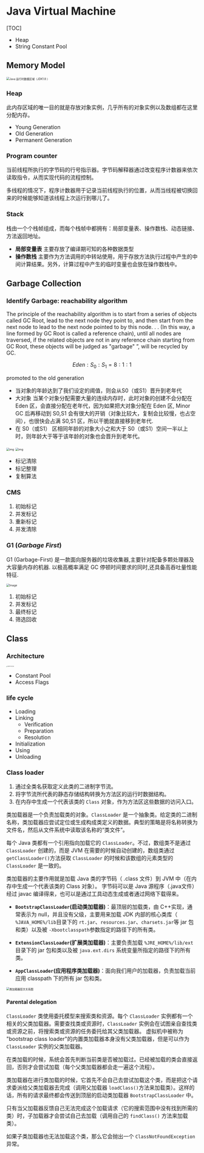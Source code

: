 # Java Virtual Machine

[TOC]

- Heap
- String Constant Pool

## Memory Model

<img src="assets/java-runtime-data-areas-jdk1.8.png" alt="Java 运行时数据区域（JDK1.8 ）" style="zoom: 50%;" />

### Heap

此内存区域的唯一目的就是存放对象实例，几乎所有的对象实例以及数组都在这里分配内存。

- Young Generation
- Old Generation
- Permanent Generation

### Program counter

当前线程所执行的字节码的行号指示器。字节码解释器通过改变程序计数器来依次读取指令，从而实现代码的流程控制。

多线程的情况下，程序计数器用于记录当前线程执行的位置，从而当线程被切换回来的时候能够知道该线程上次运行到哪儿了。

### Stack

栈由一个个栈帧组成，而每个栈帧中都拥有：局部变量表、操作数栈、动态链接、方法返回地址。

- **局部变量表** 主要存放了编译期可知的各种数据类型
- **操作数栈** 主要作为方法调用的中转站使用，用于存放方法执行过程中产生的中间计算结果。另外，计算过程中产生的临时变量也会放在操作数栈中。

## Garbage Collection

### Identify Garbage: reachability algorithm

The principle of the reachability algorithm is to start from a series of objects called GC Root, lead to the next node they point to, and then start from the next node to lead to the next node pointed to by this node. . . (In this way, a line formed by GC Root is called a reference chain), until all nodes are traversed, if the related objects are not in any reference chain starting from GC Root, these objects will be judged as "garbage" ”, will be recycled by GC.

$$
Eden:S_0:S_1 = 8:1:1
$$

promoted to the old generation

- 当对象的年龄达到了我们设定的阈值，则会从S0（或S1）晋升到老年代
- 大对象 当某个对象分配需要大量的连续内存时，此时对象的创建不会分配在 Eden 区，会直接分配在老年代，因为如果把大对象分配在 Eden 区, Minor GC 后再移动到 S0,S1 会有很大的开销（对象比较大，复制会比较慢，也占空间），也很快会占满 S0,S1 区，所以干脆就直接移到老年代.
- 在 S0（或S1） 区相同年龄的对象大小之和大于 S0（或S1）空间一半以上时，则年龄大于等于该年龄的对象也会晋升到老年代。

<img src="../assets/promoted_to_the_old_generation.gif" alt="img" style="zoom:50%;" />



<img src="../assets/java-collection-6.png.webp" alt="img" style="zoom:50%;" />

- 标记清除
- 标记整理
- 复制算法

### CMS

1. 初始标记
2. 并发标记
3. 重新标记
4. 并发清除

### G1 (*Garbage First*)

G1 (Garbage-First) 是一款面向服务器的垃圾收集器,主要针对配备多颗处理器及大容量内存的机器. 以极高概率满足 GC 停顿时间要求的同时,还具备高吞吐量性能特征.

<img src="assets/640-1692206734380-5.png" alt="Image" style="zoom:50%;" />

1. 初始标记
2. 并发标记
3. 最终标记
4. 筛选回收

## Class

### Architecture

<img src="assets/16d5ec47609818fc.jpeg" alt="ClassFile 内容分析" style="zoom: 15%;" />

- Constant Pool
- Access Flags

### life cycle

- Loading
- Linking
  - Verification
  - Preparation
  - Resolution
- Initialization
- Using
- Unloading

### Class loader

1. 通过全类名获取定义此类的二进制字节流。
2. 将字节流所代表的静态存储结构转换为方法区的运行时数据结构。
3. 在内存中生成一个代表该类的 `Class` 对象，作为方法区这些数据的访问入口。

类加载器是一个负责加载类的对象。`ClassLoader` 是一个抽象类。给定类的二进制名称，类加载器应尝试定位或生成构成类定义的数据。典型的策略是将名称转换为文件名，然后从文件系统中读取该名称的“类文件”。

每个 Java 类都有一个引用指向加载它的 `ClassLoader`。不过，数组类不是通过 `ClassLoader` 创建的，而是 JVM 在需要的时候自动创建的，数组类通过`getClassLoader()`方法获取 `ClassLoader` 的时候和该数组的元素类型的 `ClassLoader` 是一致的。

类加载器的主要作用就是加载 Java 类的字节码（ .class 文件）到 JVM 中（在内存中生成一个代表该类的 Class 对象）。 字节码可以是 Java 源程序（.java文件）经过 javac 编译得来，也可以是通过工具动态生成或者通过网络下载得来。

- **`BootstrapClassLoader`(启动类加载器)**：最顶层的加载类，由 C++实现，通常表示为 null，并且没有父级，主要用来加载 JDK 内部的核心类库（ `%JAVA_HOME%/lib`目录下的 `rt.jar`、`resources.jar`、`charsets.jar`等 jar 包和类）以及被 `-Xbootclasspath`参数指定的路径下的所有类。

- **`ExtensionClassLoader`(扩展类加载器)**：主要负责加载 `%JRE_HOME%/lib/ext` 目录下的 jar 包和类以及被 `java.ext.dirs` 系统变量所指定的路径下的所有类。

- **`AppClassLoader`(应用程序类加载器)**：面向我们用户的加载器，负责加载当前应用 classpath 下的所有 jar 包和类。

<img src="assets/class-loader-parents-delegation-model.png" alt="类加载器层次关系图" style="zoom: 50%;" />

#### Parental delegation

`ClassLoader` 类使用委托模型来搜索类和资源。每个 `ClassLoader` 实例都有一个相关的父类加载器。需要查找类或资源时，`ClassLoader` 实例会在试图亲自查找类或资源之前，将搜索类或资源的任务委托给其父类加载器。
 虚拟机中被称为 "bootstrap class loader"的内置类加载器本身没有父类加载器，但是可以作为 `ClassLoader` 实例的父类加载器。

在类加载的时候，系统会首先判断当前类是否被加载过。已经被加载的类会直接返回，否则才会尝试加载（每个父类加载器都会走一遍这个流程）。

类加载器在进行类加载的时候，它首先不会自己去尝试加载这个类，而是把这个请求委派给父类加载器去完成（调用父加载器 `loadClass()`方法来加载类）。这样的话，所有的请求最终都会传送到顶层的启动类加载器 `BootstrapClassLoader` 中。

只有当父加载器反馈自己无法完成这个加载请求（它的搜索范围中没有找到所需的类）时，子加载器才会尝试自己去加载（调用自己的 `findClass()` 方法来加载类）。

如果子类加载器也无法加载这个类，那么它会抛出一个 `ClassNotFoundException` 异常。

